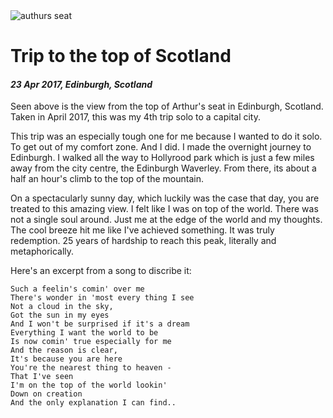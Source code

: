 <img class='img img--left img--grow' src='/posts/photos/arthurs-seat.jpg' alt='authurs seat' title='top of scotland' />

# Trip to the top of Scotland

#### *23 Apr 2017, Edinburgh, Scotland*

Seen above is the view from the top of Arthur's seat in Edinburgh, Scotland. Taken in April 2017, this was my 4th trip solo to a capital city.

This trip was an especially tough one for me because I wanted to do it solo. To get out of my comfort zone. And I did. I made the overnight journey to Edinburgh. I walked all the way to Hollyrood park which is just a few miles away from the city centre, the Edinburgh Waverley. From there, its about a half an hour's climb to the top of the mountain.

On a spectacularly sunny day, which luckily was the case that day, you are treated to this amazing view. I felt like I was on top of the world. There was not a single soul around. Just me at the edge of the world and my thoughts. The cool breeze hit me like I've achieved something. It was truly redemption. 25 years of hardship to reach this peak, literally and metaphorically.

Here's an excerpt from a song to discribe it:

    Such a feelin's comin' over me
    There's wonder in 'most every thing I see
    Not a cloud in the sky,
    Got the sun in my eyes
    And I won't be surprised if it's a dream
    Everything I want the world to be
    Is now comin' true especially for me
    And the reason is clear,
    It's because you are here
    You're the nearest thing to heaven -
    That I've seen
    I'm on the top of the world lookin'
    Down on creation
    And the only explanation I can find..

&nbsp;


